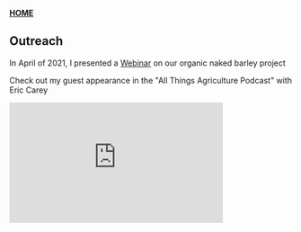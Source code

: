 **<span style="color: grey;"> [HOME](./index.md) </span>**

## Outreach

In April of 2021, I presented a [Webinar](https://eorganic.org/node/34624/) on our organic naked barley project



Check out my guest appearance in the "All Things Agriculture Podcast" with Eric Carey

<iframe width="380" height="214" src="https://www.youtube.com/embed/Dw_8N39wyBI" frameborder="0" allow="autoplay; encrypted-media" allowfullscreen></iframe>




